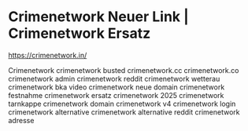 # Crimenetwork Neuer Link | Crimenetwork Ersatz 

https://crimenetwork.in/



Crimenetwork
crimenetwork busted
crimenetwork.cc
crimenetwork.co
crimenetwork admin
crimenetwork reddit
crimenetwork wetterau
crimenetwork bka video
crimenetwork neue domain
crimenetwork festnahme
crimenetwork ersatz
crimenetwork 2025
crimenetwork tarnkappe
crimenetwork domain
crimenetwork v4
crimenetwork login
crimenetwork alternative
crimenetwork alternative reddit
crimenetwork adresse
